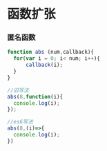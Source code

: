 # 函数扩张

### 匿名函数
```javascript
function abs (num,callback){
  for(var i = 0; i< num; i++){
      callback(i);
  }
}

//旧写法
abs(8,function(i){
  console.log(i);
});

//es6写法
abs(8,(i)=>{
  console.log(i);
})
```